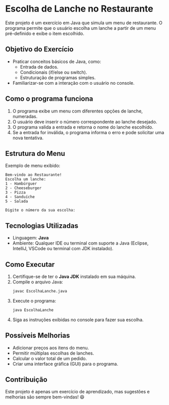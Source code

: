 # Escolha de Lanche no Restaurante

Este projeto é um exercício em Java que simula um menu de restaurante. O programa permite que o usuário escolha um lanche a partir de um menu pré-definido e exibe o item escolhido.

## Objetivo do Exercício

- Praticar conceitos básicos de Java, como:
  - Entrada de dados.
  - Condicionais (if/else ou switch).
  - Estruturação de programas simples.
- Familiarizar-se com a interação com o usuário no console.

## Como o programa funciona

1. O programa exibe um menu com diferentes opções de lanche, numeradas.
2. O usuário deve inserir o número correspondente ao lanche desejado.
3. O programa valida a entrada e retorna o nome do lanche escolhido.
4. Se a entrada for inválida, o programa informa o erro e pode solicitar uma nova tentativa.

## Estrutura do Menu

Exemplo de menu exibido:

```
Bem-vindo ao Restaurante!
Escolha um lanche:
1 - Hambúrguer
2 - Cheeseburger
3 - Pizza
4 - Sanduíche
5 - Salada

Digite o número da sua escolha:
```

## Tecnologias Utilizadas

- Linguagem: **Java**
- Ambiente: Qualquer IDE ou terminal com suporte a Java (Eclipse, IntelliJ, VSCode ou terminal com JDK instalado).

## Como Executar

1. Certifique-se de ter o **Java JDK** instalado em sua máquina.
2. Compile o arquivo Java:
   ```bash
   javac EscolhaLanche.java
   ```
3. Execute o programa:
   ```bash
   java EscolhaLanche
   ```
4. Siga as instruções exibidas no console para fazer sua escolha.

## Possíveis Melhorias

- Adicionar preços aos itens do menu.
- Permitir múltiplas escolhas de lanches.
- Calcular o valor total de um pedido.
- Criar uma interface gráfica (GUI) para o programa.

## Contribuição

Este projeto é apenas um exercício de aprendizado, mas sugestões e melhorias são sempre bem-vindas! 😄
